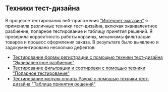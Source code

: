 ## Техники тест-дизайна
В процессе тестирования веб-приложения ["Интернет-магазин"](https://demoshopping.ru) я применила различные техники тест-дизайна, включая эквивалентное разбиение, попарное тестирование и таблицу принятия решений. Я проверила корректность работы корзины, механизмы фильтрации товаров и процесс оформления заказа. В результате было выявлено и задокументировано несколько дефектов:


-  [Тестирование формы регистрации с помощью техники тест-дизайна "Эквивалентное разбиение"](https://docs.google.com/spreadsheets/d/1c0yqDDZ5yeD-QmQV3CGEH6YQ8V9Wz8kX0zFeRCL3r98/edit?usp=sharing)
-  [Тестирование фильтрации и сортировки с помощью техники "Попарное тестирование"](https://docs.google.com/spreadsheets/d/1WOVoJ9iPXvBT7kY9bACfEhBcRi-AUBNlQtpwWkgW91I/edit?usp=sharing)
-  [Тестирование модуля оплаты Paypal с помощью техники тест-дизайна "Таблица принятия решений"](https://docs.google.com/spreadsheets/d/1J8jY1NWJ7Ev7zj8rpNsazuhPLwWm50zKfHTO64OKas4/edit?usp=sharing)

